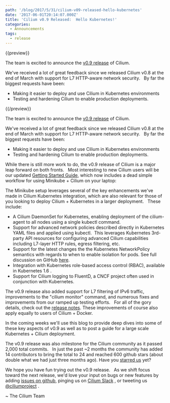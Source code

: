 ```yaml
---
path: '/blog/2017/5/31/cilium-v09-released-hello-kubernetes'
date: '2017-06-01T20:14:07.000Z'
title: 'Cilium v0.9 Released:  Hello Kubernetes!'
categories:
  - Announcements
tags:
  - release
---
```


{{preview}}

The team is excited to announce the [v0.9 release](https://github.com/cilium/cilium/releases/tag/v0.9.0) of Cilium.

We've received a lot of great feedback since we released Cilium v0.8 at the end of March with support for L7 HTTP-aware network security.   By far the biggest requests have been:

- Making it easier to deploy and use Cilium in Kubernetes environments
- Testing and hardening Cilium to enable production deployments.

{{/preview}}

The team is excited to announce the [v0.9 release](https://github.com/cilium/cilium/releases/tag/v0.9.0) of Cilium.

We've received a lot of great feedback since we released Cilium v0.8 at the end of March with support for L7 HTTP-aware network security.   By far the biggest requests have been:

- Making it easier to deploy and use Cilium in Kubernetes environments
- Testing and hardening Cilium to enable production deployments.

While there is still more work to do, the v0.9 release of Cilium is a major leap forward on both fronts.   Most interesting to new Cilium users will be our updated [Getting Started Guide](http://docs.cilium.io/en/stable/gettingstarted/), which now includes a dead simple workflow for using Minikube + Cilium on your laptop:

The Minikube setup leverages several of the key enhancements we've made in Cilium Kubernetes integration, which are also relevant for those of you looking to deploy Cilium + Kubernetes in a larger deployment.   These include:

- A Cilium DaemonSet for Kubernetes, enabling deployment of the cilium-agent to all nodes using a single kubectl command.
- Support for advanced network policies described directly in Kubernetes YAML files and applied using kubectl.  This leverages Kubernetes 3rd-party API resources for configuring advanced Cilium capabilities including L7-layer HTTP rules, egress filtering, etc.
- Support for the latest changes the the Kubernetes NetworkPolicy semantics with regards to when to enable isolation for pods. See full discussion on GitHub [here](https://github.com/kubernetes/kubernetes/pull/39164).
- Integration with Kubernetes role-based access control (RBAC), available in Kubernetes 1.6 .
- Support for Cilium logging to FluentD, a CNCF project often used in conjunction with Kubernetes.

The v0.9 release also added support for L7 filtering of IPv6 traffic, improvements to the "cilium monitor" command, and numerous fixes and improvements from our ramped up testing efforts.   For all of the gory details, check out the [release notes](https://github.com/cilium/cilium/releases/tag/v0.9.0). These improvements of course also apply equally to users of Cilium + Docker.

In the coming weeks we'll use this blog to provide deep dives into some of these key aspects of v0.9 as well as to post a guide for a large scale Kubernetes + Cilium deployment.

The v0.9 release was also milestone for the Cilium community as it passed 2,000 total commits.   In just the past ~2 months the community has added 14 contributors to bring the total to 24 and reached 600 github stars (about double what we had just three months ago). Have you [starred us](https://github.com/cilium/cilium) yet?

We hope you have fun trying out the v0.9 release.   As we shift focus toward the next release, we'd love your input on bugs or new features by adding [issues on github](https://github.com/cilium/cilium/issues), pinging us on [Cilium Slack](https://cilium.herokuapp.com/) , or tweeting us [@ciliumproject](https://twitter.com/ciliumproject) .

~ The Cilium Team
